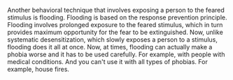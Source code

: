 Another behavioral technique that involves exposing a person to the feared
stimulus is flooding. Flooding is based on the response prevention principle.
Flooding involves prolonged exposure to the feared stimulus, which in turn
provides maximum opportunity for the fear to be extinguished. Now, unlike
systematic desensitization, which slowly exposes a person to a stimulus,
flooding does it all at once. Now, at times, flooding can actually make a
phobia worse and it has to be used carefully. For example, with people with
medical conditions. And you can't use it with all types of phobias. For
example, house fires.
